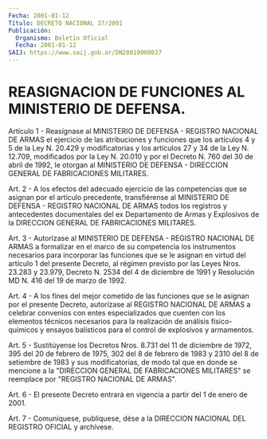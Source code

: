 ```yaml
---
Fecha: 2001-01-12
Título: DECRETO NACIONAL 37/2001
Publicación:
  Organismo: Boletín Oficial
  Fecha: 2001-01-12
SAIJ: https://www.saij.gob.ar/DN20010000037
---
```

# REASIGNACION DE FUNCIONES AL MINISTERIO DE DEFENSA.

<a id="1"></a>
Artículo  1  - Reasígnase  al  MINISTERIO  DE  DEFENSA  -  REGISTRO NACIONAL DE ARMAS  el ejercicio de las atribuciones y funciones que los artículos 4 y 5  de  la  Ley N. 20.429 y modificatorias y los artículos 27 y 34 de la Ley N. 12.709, modificados por la Ley N. 20.010 y por el Decreto N. 760 del  30 de abril de 1992, le otorgan al MINISTERIO DE DEFENSA  -  DIRECCION    GENERAL  DE FABRICACIONES MILITARES.

<a id="2"></a>
Art. 2 - A los efectos del adecuado ejercicio  de las competencias que  se  asignan  por  el  artículo  precedente,  transfiérense  al MINISTERIO  DE  DEFENSA  -  REGISTRO  NACIONAL DE ARMAS  todos  los registros y antecedentes documentales del  ex Departamento de Armas y  Explosivos  de  la DIRECCION GENERAL DE FABRICACIONES  MILITARES.

<a id="3"></a>
Art. 3 - Autorízase  al  MINISTERIO DE DEFENSA - REGISTRO NACIONAL DE ARMAS a formalizar en el marco de su competencia los instrumentos necesarios para  incorporar  las  funciones  que se le asignan en virtud del artículo 1 del presente Decreto, al  régimen previsto por las Leyes Nros. 23.283 y 23.979, Decreto N. 2534 del 4 de diciembre de 1991 y Resolución MD N. 416 del 19 de marzo de 1992.

<a id="4"></a>
Art. 4 - A los fines del mejor cometido de las funciones que se le asignan por el presente Decreto, autorízase al REGISTRO NACIONAL DE ARMAS a celebrar convenios con entes especializados que cuenten con los  elementos  técnicos necesarios para la realización de análisis físico-químicos y  ensayos balísticos para el control de explosivos y armamentos.

<a id="5"></a>
Art. 5 - Sustitúyense los Decretos Nros. 8.731 del 11 de diciembre de 1972, 395 del 20  de  febrero  de  1975, 302 del 8 de febrero de 1983 y 2310 del 8 de setiembre de 1983  y  sus  modificatorias,  de modo  tal  que  en  donde  se  mencione  a la "DIRECCION GENERAL DE FABRICACIONES  MILITARES" se reemplace por  "REGISTRO  NACIONAL  DE ARMAS".

<a id="6"></a>
Art. 6 - El presente  Decreto  entrará en vigencia a partir del 1 de enero de 2001.

<a id="7"></a>
Art. 7 - Comuníquese, publíquese,  dése  a la DIRECCION NACIONAL DEL REGISTRO OFICIAL y archívese.